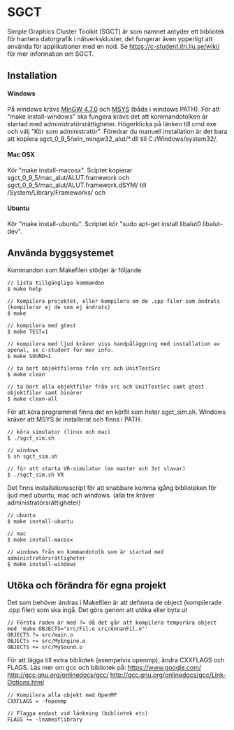 # SGCT
Simple Graphics Cluster Toolkit (SGCT) är som namnet antyder ett bibliotek för hantera datorgrafik i nätverkskluster, det fungerar även ypperligt att använda för applikationer med en nod. Se https://c-student.itn.liu.se/wiki/ för mer information om SGCT.

## Installation
#### Windows
På windows krävs [MinGW 4.7.0](https://c-student.itn.liu.se/wiki/_media/develop:mingw_4.7.0.zip) och [MSYS](http://www.mingw.org/wiki/MSYS) (båda i windows PATH).
För att "make install-windows" ska fungera krävs det att kommandotolken är startad med administratörsrättigheter. Högerklicka på länken till cmd.exe och välj "Kör som administratör". Föredrar du manuell installation är det bara att kopiera sgct_0_9_5/win_mingw32_alut/*.dll till C:/Windows/system32/.

#### Mac OSX
Kör "make install-macosx". Sciptet kopierar sgct_0_9_5/mac_alut/ALUT.framework och sgct_0_9_5/mac_alut/ALUT.framework.dSYM/ till /System/Library/Frameworks/ och 

#### Ubuntu
Kör "make install-ubuntu". Scriptet kör "sudo apt-get install libalut0 libalut-dev".


## Använda byggsystemet

Kommandon som Makefilen stödjer är följande

	// lista tillgängliga kommandon
	$ make help 

    // Kompilera projektet, eller kompilera om de .cpp filer som ändrats (kompilerar ej de som ej ändrats)
    $ make
	
	// kompilera med gtest
	$ make TEST=1
	
	// kompilera med ljud kräver viss handpåläggning med installation av openal, se c-student för mer info.
	$ make SOUND=1
	
	// ta bort objektfilerna från src och UnitTestSrc
	$ make clean
	
	// ta bort alla objektfiler från src och UnitTestSrc samt gtest objektfiler samt binärer
	$ make clean-all
	
För att köra programmet finns det en körfil som heter sgct_sim.sh. Windows kräver att MSYS är installerat och finns i PATH.

	// köra simulator (linux och mac)
	$ ./sgct_sim.sh
	
	// windows
	$ sh sgct_sim.sh
	
	// för att starta VR-simulator (en master och 3st slavar)
	$ ./sgct_sim.sh VR
	
Det finns installationsscript för att snabbare komma igång biblioteken för ljud med ubuntu, mac och windows. (alla tre kräver administratörsrättigheter)

	// ubuntu
	$ make install-ubuntu
	
	// mac
	$ make install-macosx
	
	// windows från en kommandotolk som är startad med administratörsrättigheter
	$ make install-windows
	
## Utöka och förändra för egna projekt
Det som behöver ändras i Makefilen är att definera de object (kompilerade .cpp filer) som ska ingå. Det görs genom att utöka eller byta ut

	// Första raden är med ?= då det går att kompilera temporära object med 'make OBJECTS="src/Fil.o src/AnnanFil.o"'
	OBJECTS ?= src/main.o 
	OBJECTs += src/MyEngine.o
	OBJECTS += src/MySound.o
	
För att lägga till extra bibliotek (exempelvis openmp), ändra CXXFLAGS och FLAGS. Läs mer om gcc och bibliotek på:
https://www.google.com/
http://gcc.gnu.org/onlinedocs/gcc/
http://gcc.gnu.org/onlinedocs/gcc/Link-Options.html

	// Kompilera alla objekt med OpenMP
	CXXFLAGS = -fopenmp
	
	// Flagga endast vid länkning (bibliotek etc)
	FLAGS += -lnameoflibrary
	
	
